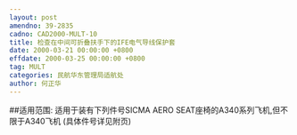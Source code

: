 ```yaml
---
layout: post
amendno: 39-2835
cadno: CAD2000-MULT-10
title: 检查在中间可折叠扶手下的IFE电气导线保护套
date: 2000-03-21 00:00:00 +0800
effdate: 2000-03-25 00:00:00 +0800
tag: MULT
categories: 民航华东管理局适航处
author: 何正华
---
```


##适用范围:
适用于装有下列件号SICMA AERO SEAT座椅的A340系列飞机,但不限于A340飞机 (具体件号详见附页)

